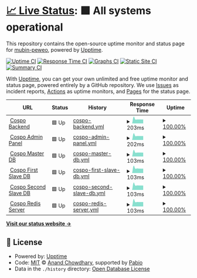 # [📈 Live Status](https://mubin-peweo.github.io/cospo-status-page): <!--live status--> **🟩 All systems operational**

This repository contains the open-source uptime monitor and status page for [mubin-peweo](https://mubin-peweo.github.io/cospo-status-page), powered by [Upptime](https://github.com/upptime/upptime).

[![Uptime CI](https://github.com/mubin-peweo/cospo-status-page/workflows/Uptime%20CI/badge.svg)](https://github.com/mubin-peweo/cospo-status-page/actions?query=workflow%3A%22Uptime+CI%22)
[![Response Time CI](https://github.com/mubin-peweo/cospo-status-page/workflows/Response%20Time%20CI/badge.svg)](https://github.com/mubin-peweo/cospo-status-page/actions?query=workflow%3A%22Response+Time+CI%22)
[![Graphs CI](https://github.com/mubin-peweo/cospo-status-page/workflows/Graphs%20CI/badge.svg)](https://github.com/mubin-peweo/cospo-status-page/actions?query=workflow%3A%22Graphs+CI%22)
[![Static Site CI](https://github.com/mubin-peweo/cospo-status-page/workflows/Static%20Site%20CI/badge.svg)](https://github.com/mubin-peweo/cospo-status-page/actions?query=workflow%3A%22Static+Site+CI%22)
[![Summary CI](https://github.com/mubin-peweo/cospo-status-page/workflows/Summary%20CI/badge.svg)](https://github.com/mubin-peweo/cospo-status-page/actions?query=workflow%3A%22Summary+CI%22)

With [Upptime](https://upptime.js.org), you can get your own unlimited and free uptime monitor and status page, powered entirely by a GitHub repository. We use [Issues](https://github.com/mubin-peweo/cospo-status-page/issues) as incident reports, [Actions](https://github.com/mubin-peweo/cospo-status-page/actions) as uptime monitors, and [Pages](https://mubin-peweo.github.io/cospo-status-page) for the status page.

<!--start: status pages-->
<!-- This summary is generated by Upptime (https://github.com/upptime/upptime) -->
<!-- Do not edit this manually, your changes will be overwritten -->
<!-- prettier-ignore -->
| URL | Status | History | Response Time | Uptime |
| --- | ------ | ------- | ------------- | ------ |
| <img alt="" src="https://icons.duckduckgo.com/ip3/194.42.98.6.ico" height="13"> [Cospo Backend](http://194.42.98.6:8082/cospo-status/check_backend_status) | 🟩 Up | [cospo-backend.yml](https://github.com/mubin-peweo/cospo-status-page/commits/HEAD/history/cospo-backend.yml) | <details><summary><img alt="Response time graph" src="./graphs/cospo-backend/response-time-week.png" height="20"> 203ms</summary><br><a href="https://mubin-peweo.github.io/cospo-status-page/history/cospo-backend"><img alt="Response time 225" src="https://img.shields.io/endpoint?url=https%3A%2F%2Fraw.githubusercontent.com%2Fmubin-peweo%2Fcospo-status-page%2FHEAD%2Fapi%2Fcospo-backend%2Fresponse-time.json"></a><br><a href="https://mubin-peweo.github.io/cospo-status-page/history/cospo-backend"><img alt="24-hour response time 184" src="https://img.shields.io/endpoint?url=https%3A%2F%2Fraw.githubusercontent.com%2Fmubin-peweo%2Fcospo-status-page%2FHEAD%2Fapi%2Fcospo-backend%2Fresponse-time-day.json"></a><br><a href="https://mubin-peweo.github.io/cospo-status-page/history/cospo-backend"><img alt="7-day response time 203" src="https://img.shields.io/endpoint?url=https%3A%2F%2Fraw.githubusercontent.com%2Fmubin-peweo%2Fcospo-status-page%2FHEAD%2Fapi%2Fcospo-backend%2Fresponse-time-week.json"></a><br><a href="https://mubin-peweo.github.io/cospo-status-page/history/cospo-backend"><img alt="30-day response time 227" src="https://img.shields.io/endpoint?url=https%3A%2F%2Fraw.githubusercontent.com%2Fmubin-peweo%2Fcospo-status-page%2FHEAD%2Fapi%2Fcospo-backend%2Fresponse-time-month.json"></a><br><a href="https://mubin-peweo.github.io/cospo-status-page/history/cospo-backend"><img alt="1-year response time 225" src="https://img.shields.io/endpoint?url=https%3A%2F%2Fraw.githubusercontent.com%2Fmubin-peweo%2Fcospo-status-page%2FHEAD%2Fapi%2Fcospo-backend%2Fresponse-time-year.json"></a></details> | <details><summary><a href="https://mubin-peweo.github.io/cospo-status-page/history/cospo-backend">100.00%</a></summary><a href="https://mubin-peweo.github.io/cospo-status-page/history/cospo-backend"><img alt="All-time uptime 100.00%" src="https://img.shields.io/endpoint?url=https%3A%2F%2Fraw.githubusercontent.com%2Fmubin-peweo%2Fcospo-status-page%2FHEAD%2Fapi%2Fcospo-backend%2Fuptime.json"></a><br><a href="https://mubin-peweo.github.io/cospo-status-page/history/cospo-backend"><img alt="24-hour uptime 100.00%" src="https://img.shields.io/endpoint?url=https%3A%2F%2Fraw.githubusercontent.com%2Fmubin-peweo%2Fcospo-status-page%2FHEAD%2Fapi%2Fcospo-backend%2Fuptime-day.json"></a><br><a href="https://mubin-peweo.github.io/cospo-status-page/history/cospo-backend"><img alt="7-day uptime 100.00%" src="https://img.shields.io/endpoint?url=https%3A%2F%2Fraw.githubusercontent.com%2Fmubin-peweo%2Fcospo-status-page%2FHEAD%2Fapi%2Fcospo-backend%2Fuptime-week.json"></a><br><a href="https://mubin-peweo.github.io/cospo-status-page/history/cospo-backend"><img alt="30-day uptime 100.00%" src="https://img.shields.io/endpoint?url=https%3A%2F%2Fraw.githubusercontent.com%2Fmubin-peweo%2Fcospo-status-page%2FHEAD%2Fapi%2Fcospo-backend%2Fuptime-month.json"></a><br><a href="https://mubin-peweo.github.io/cospo-status-page/history/cospo-backend"><img alt="1-year uptime 100.00%" src="https://img.shields.io/endpoint?url=https%3A%2F%2Fraw.githubusercontent.com%2Fmubin-peweo%2Fcospo-status-page%2FHEAD%2Fapi%2Fcospo-backend%2Fuptime-year.json"></a></details>
| <img alt="" src="https://icons.duckduckgo.com/ip3/194.42.98.6.ico" height="13"> [Cospo Admin Panel](http://194.42.98.6:3003) | 🟩 Up | [cospo-admin-panel.yml](https://github.com/mubin-peweo/cospo-status-page/commits/HEAD/history/cospo-admin-panel.yml) | <details><summary><img alt="Response time graph" src="./graphs/cospo-admin-panel/response-time-week.png" height="20"> 202ms</summary><br><a href="https://mubin-peweo.github.io/cospo-status-page/history/cospo-admin-panel"><img alt="Response time 225" src="https://img.shields.io/endpoint?url=https%3A%2F%2Fraw.githubusercontent.com%2Fmubin-peweo%2Fcospo-status-page%2FHEAD%2Fapi%2Fcospo-admin-panel%2Fresponse-time.json"></a><br><a href="https://mubin-peweo.github.io/cospo-status-page/history/cospo-admin-panel"><img alt="24-hour response time 184" src="https://img.shields.io/endpoint?url=https%3A%2F%2Fraw.githubusercontent.com%2Fmubin-peweo%2Fcospo-status-page%2FHEAD%2Fapi%2Fcospo-admin-panel%2Fresponse-time-day.json"></a><br><a href="https://mubin-peweo.github.io/cospo-status-page/history/cospo-admin-panel"><img alt="7-day response time 202" src="https://img.shields.io/endpoint?url=https%3A%2F%2Fraw.githubusercontent.com%2Fmubin-peweo%2Fcospo-status-page%2FHEAD%2Fapi%2Fcospo-admin-panel%2Fresponse-time-week.json"></a><br><a href="https://mubin-peweo.github.io/cospo-status-page/history/cospo-admin-panel"><img alt="30-day response time 226" src="https://img.shields.io/endpoint?url=https%3A%2F%2Fraw.githubusercontent.com%2Fmubin-peweo%2Fcospo-status-page%2FHEAD%2Fapi%2Fcospo-admin-panel%2Fresponse-time-month.json"></a><br><a href="https://mubin-peweo.github.io/cospo-status-page/history/cospo-admin-panel"><img alt="1-year response time 225" src="https://img.shields.io/endpoint?url=https%3A%2F%2Fraw.githubusercontent.com%2Fmubin-peweo%2Fcospo-status-page%2FHEAD%2Fapi%2Fcospo-admin-panel%2Fresponse-time-year.json"></a></details> | <details><summary><a href="https://mubin-peweo.github.io/cospo-status-page/history/cospo-admin-panel">100.00%</a></summary><a href="https://mubin-peweo.github.io/cospo-status-page/history/cospo-admin-panel"><img alt="All-time uptime 99.70%" src="https://img.shields.io/endpoint?url=https%3A%2F%2Fraw.githubusercontent.com%2Fmubin-peweo%2Fcospo-status-page%2FHEAD%2Fapi%2Fcospo-admin-panel%2Fuptime.json"></a><br><a href="https://mubin-peweo.github.io/cospo-status-page/history/cospo-admin-panel"><img alt="24-hour uptime 100.00%" src="https://img.shields.io/endpoint?url=https%3A%2F%2Fraw.githubusercontent.com%2Fmubin-peweo%2Fcospo-status-page%2FHEAD%2Fapi%2Fcospo-admin-panel%2Fuptime-day.json"></a><br><a href="https://mubin-peweo.github.io/cospo-status-page/history/cospo-admin-panel"><img alt="7-day uptime 100.00%" src="https://img.shields.io/endpoint?url=https%3A%2F%2Fraw.githubusercontent.com%2Fmubin-peweo%2Fcospo-status-page%2FHEAD%2Fapi%2Fcospo-admin-panel%2Fuptime-week.json"></a><br><a href="https://mubin-peweo.github.io/cospo-status-page/history/cospo-admin-panel"><img alt="30-day uptime 100.00%" src="https://img.shields.io/endpoint?url=https%3A%2F%2Fraw.githubusercontent.com%2Fmubin-peweo%2Fcospo-status-page%2FHEAD%2Fapi%2Fcospo-admin-panel%2Fuptime-month.json"></a><br><a href="https://mubin-peweo.github.io/cospo-status-page/history/cospo-admin-panel"><img alt="1-year uptime 99.70%" src="https://img.shields.io/endpoint?url=https%3A%2F%2Fraw.githubusercontent.com%2Fmubin-peweo%2Fcospo-status-page%2FHEAD%2Fapi%2Fcospo-admin-panel%2Fuptime-year.json"></a></details>
| <img alt="" src="https://icons.duckduckgo.com/ip3/194.42.98.6.ico" height="13"> [Cospo Master DB](http://194.42.98.6:8082/cospo-status/check_master_db_status) | 🟩 Up | [cospo-master-db.yml](https://github.com/mubin-peweo/cospo-status-page/commits/HEAD/history/cospo-master-db.yml) | <details><summary><img alt="Response time graph" src="./graphs/cospo-master-db/response-time-week.png" height="20"> 103ms</summary><br><a href="https://mubin-peweo.github.io/cospo-status-page/history/cospo-master-db"><img alt="Response time 115" src="https://img.shields.io/endpoint?url=https%3A%2F%2Fraw.githubusercontent.com%2Fmubin-peweo%2Fcospo-status-page%2FHEAD%2Fapi%2Fcospo-master-db%2Fresponse-time.json"></a><br><a href="https://mubin-peweo.github.io/cospo-status-page/history/cospo-master-db"><img alt="24-hour response time 93" src="https://img.shields.io/endpoint?url=https%3A%2F%2Fraw.githubusercontent.com%2Fmubin-peweo%2Fcospo-status-page%2FHEAD%2Fapi%2Fcospo-master-db%2Fresponse-time-day.json"></a><br><a href="https://mubin-peweo.github.io/cospo-status-page/history/cospo-master-db"><img alt="7-day response time 103" src="https://img.shields.io/endpoint?url=https%3A%2F%2Fraw.githubusercontent.com%2Fmubin-peweo%2Fcospo-status-page%2FHEAD%2Fapi%2Fcospo-master-db%2Fresponse-time-week.json"></a><br><a href="https://mubin-peweo.github.io/cospo-status-page/history/cospo-master-db"><img alt="30-day response time 115" src="https://img.shields.io/endpoint?url=https%3A%2F%2Fraw.githubusercontent.com%2Fmubin-peweo%2Fcospo-status-page%2FHEAD%2Fapi%2Fcospo-master-db%2Fresponse-time-month.json"></a><br><a href="https://mubin-peweo.github.io/cospo-status-page/history/cospo-master-db"><img alt="1-year response time 115" src="https://img.shields.io/endpoint?url=https%3A%2F%2Fraw.githubusercontent.com%2Fmubin-peweo%2Fcospo-status-page%2FHEAD%2Fapi%2Fcospo-master-db%2Fresponse-time-year.json"></a></details> | <details><summary><a href="https://mubin-peweo.github.io/cospo-status-page/history/cospo-master-db">100.00%</a></summary><a href="https://mubin-peweo.github.io/cospo-status-page/history/cospo-master-db"><img alt="All-time uptime 100.00%" src="https://img.shields.io/endpoint?url=https%3A%2F%2Fraw.githubusercontent.com%2Fmubin-peweo%2Fcospo-status-page%2FHEAD%2Fapi%2Fcospo-master-db%2Fuptime.json"></a><br><a href="https://mubin-peweo.github.io/cospo-status-page/history/cospo-master-db"><img alt="24-hour uptime 100.00%" src="https://img.shields.io/endpoint?url=https%3A%2F%2Fraw.githubusercontent.com%2Fmubin-peweo%2Fcospo-status-page%2FHEAD%2Fapi%2Fcospo-master-db%2Fuptime-day.json"></a><br><a href="https://mubin-peweo.github.io/cospo-status-page/history/cospo-master-db"><img alt="7-day uptime 100.00%" src="https://img.shields.io/endpoint?url=https%3A%2F%2Fraw.githubusercontent.com%2Fmubin-peweo%2Fcospo-status-page%2FHEAD%2Fapi%2Fcospo-master-db%2Fuptime-week.json"></a><br><a href="https://mubin-peweo.github.io/cospo-status-page/history/cospo-master-db"><img alt="30-day uptime 100.00%" src="https://img.shields.io/endpoint?url=https%3A%2F%2Fraw.githubusercontent.com%2Fmubin-peweo%2Fcospo-status-page%2FHEAD%2Fapi%2Fcospo-master-db%2Fuptime-month.json"></a><br><a href="https://mubin-peweo.github.io/cospo-status-page/history/cospo-master-db"><img alt="1-year uptime 100.00%" src="https://img.shields.io/endpoint?url=https%3A%2F%2Fraw.githubusercontent.com%2Fmubin-peweo%2Fcospo-status-page%2FHEAD%2Fapi%2Fcospo-master-db%2Fuptime-year.json"></a></details>
| <img alt="" src="https://icons.duckduckgo.com/ip3/194.42.98.6.ico" height="13"> [Cospo First Slave DB](http://194.42.98.6:8082/cospo-status/check_first_slave_db_status) | 🟩 Up | [cospo-first-slave-db.yml](https://github.com/mubin-peweo/cospo-status-page/commits/HEAD/history/cospo-first-slave-db.yml) | <details><summary><img alt="Response time graph" src="./graphs/cospo-first-slave-db/response-time-week.png" height="20"> 103ms</summary><br><a href="https://mubin-peweo.github.io/cospo-status-page/history/cospo-first-slave-db"><img alt="Response time 114" src="https://img.shields.io/endpoint?url=https%3A%2F%2Fraw.githubusercontent.com%2Fmubin-peweo%2Fcospo-status-page%2FHEAD%2Fapi%2Fcospo-first-slave-db%2Fresponse-time.json"></a><br><a href="https://mubin-peweo.github.io/cospo-status-page/history/cospo-first-slave-db"><img alt="24-hour response time 94" src="https://img.shields.io/endpoint?url=https%3A%2F%2Fraw.githubusercontent.com%2Fmubin-peweo%2Fcospo-status-page%2FHEAD%2Fapi%2Fcospo-first-slave-db%2Fresponse-time-day.json"></a><br><a href="https://mubin-peweo.github.io/cospo-status-page/history/cospo-first-slave-db"><img alt="7-day response time 103" src="https://img.shields.io/endpoint?url=https%3A%2F%2Fraw.githubusercontent.com%2Fmubin-peweo%2Fcospo-status-page%2FHEAD%2Fapi%2Fcospo-first-slave-db%2Fresponse-time-week.json"></a><br><a href="https://mubin-peweo.github.io/cospo-status-page/history/cospo-first-slave-db"><img alt="30-day response time 115" src="https://img.shields.io/endpoint?url=https%3A%2F%2Fraw.githubusercontent.com%2Fmubin-peweo%2Fcospo-status-page%2FHEAD%2Fapi%2Fcospo-first-slave-db%2Fresponse-time-month.json"></a><br><a href="https://mubin-peweo.github.io/cospo-status-page/history/cospo-first-slave-db"><img alt="1-year response time 114" src="https://img.shields.io/endpoint?url=https%3A%2F%2Fraw.githubusercontent.com%2Fmubin-peweo%2Fcospo-status-page%2FHEAD%2Fapi%2Fcospo-first-slave-db%2Fresponse-time-year.json"></a></details> | <details><summary><a href="https://mubin-peweo.github.io/cospo-status-page/history/cospo-first-slave-db">100.00%</a></summary><a href="https://mubin-peweo.github.io/cospo-status-page/history/cospo-first-slave-db"><img alt="All-time uptime 100.00%" src="https://img.shields.io/endpoint?url=https%3A%2F%2Fraw.githubusercontent.com%2Fmubin-peweo%2Fcospo-status-page%2FHEAD%2Fapi%2Fcospo-first-slave-db%2Fuptime.json"></a><br><a href="https://mubin-peweo.github.io/cospo-status-page/history/cospo-first-slave-db"><img alt="24-hour uptime 100.00%" src="https://img.shields.io/endpoint?url=https%3A%2F%2Fraw.githubusercontent.com%2Fmubin-peweo%2Fcospo-status-page%2FHEAD%2Fapi%2Fcospo-first-slave-db%2Fuptime-day.json"></a><br><a href="https://mubin-peweo.github.io/cospo-status-page/history/cospo-first-slave-db"><img alt="7-day uptime 100.00%" src="https://img.shields.io/endpoint?url=https%3A%2F%2Fraw.githubusercontent.com%2Fmubin-peweo%2Fcospo-status-page%2FHEAD%2Fapi%2Fcospo-first-slave-db%2Fuptime-week.json"></a><br><a href="https://mubin-peweo.github.io/cospo-status-page/history/cospo-first-slave-db"><img alt="30-day uptime 100.00%" src="https://img.shields.io/endpoint?url=https%3A%2F%2Fraw.githubusercontent.com%2Fmubin-peweo%2Fcospo-status-page%2FHEAD%2Fapi%2Fcospo-first-slave-db%2Fuptime-month.json"></a><br><a href="https://mubin-peweo.github.io/cospo-status-page/history/cospo-first-slave-db"><img alt="1-year uptime 100.00%" src="https://img.shields.io/endpoint?url=https%3A%2F%2Fraw.githubusercontent.com%2Fmubin-peweo%2Fcospo-status-page%2FHEAD%2Fapi%2Fcospo-first-slave-db%2Fuptime-year.json"></a></details>
| <img alt="" src="https://icons.duckduckgo.com/ip3/194.42.98.6.ico" height="13"> [Cospo Second Slave DB](http://194.42.98.6:8082/cospo-status/check_second_slave_db_status) | 🟩 Up | [cospo-second-slave-db.yml](https://github.com/mubin-peweo/cospo-status-page/commits/HEAD/history/cospo-second-slave-db.yml) | <details><summary><img alt="Response time graph" src="./graphs/cospo-second-slave-db/response-time-week.png" height="20"> 103ms</summary><br><a href="https://mubin-peweo.github.io/cospo-status-page/history/cospo-second-slave-db"><img alt="Response time 115" src="https://img.shields.io/endpoint?url=https%3A%2F%2Fraw.githubusercontent.com%2Fmubin-peweo%2Fcospo-status-page%2FHEAD%2Fapi%2Fcospo-second-slave-db%2Fresponse-time.json"></a><br><a href="https://mubin-peweo.github.io/cospo-status-page/history/cospo-second-slave-db"><img alt="24-hour response time 93" src="https://img.shields.io/endpoint?url=https%3A%2F%2Fraw.githubusercontent.com%2Fmubin-peweo%2Fcospo-status-page%2FHEAD%2Fapi%2Fcospo-second-slave-db%2Fresponse-time-day.json"></a><br><a href="https://mubin-peweo.github.io/cospo-status-page/history/cospo-second-slave-db"><img alt="7-day response time 103" src="https://img.shields.io/endpoint?url=https%3A%2F%2Fraw.githubusercontent.com%2Fmubin-peweo%2Fcospo-status-page%2FHEAD%2Fapi%2Fcospo-second-slave-db%2Fresponse-time-week.json"></a><br><a href="https://mubin-peweo.github.io/cospo-status-page/history/cospo-second-slave-db"><img alt="30-day response time 115" src="https://img.shields.io/endpoint?url=https%3A%2F%2Fraw.githubusercontent.com%2Fmubin-peweo%2Fcospo-status-page%2FHEAD%2Fapi%2Fcospo-second-slave-db%2Fresponse-time-month.json"></a><br><a href="https://mubin-peweo.github.io/cospo-status-page/history/cospo-second-slave-db"><img alt="1-year response time 115" src="https://img.shields.io/endpoint?url=https%3A%2F%2Fraw.githubusercontent.com%2Fmubin-peweo%2Fcospo-status-page%2FHEAD%2Fapi%2Fcospo-second-slave-db%2Fresponse-time-year.json"></a></details> | <details><summary><a href="https://mubin-peweo.github.io/cospo-status-page/history/cospo-second-slave-db">100.00%</a></summary><a href="https://mubin-peweo.github.io/cospo-status-page/history/cospo-second-slave-db"><img alt="All-time uptime 100.00%" src="https://img.shields.io/endpoint?url=https%3A%2F%2Fraw.githubusercontent.com%2Fmubin-peweo%2Fcospo-status-page%2FHEAD%2Fapi%2Fcospo-second-slave-db%2Fuptime.json"></a><br><a href="https://mubin-peweo.github.io/cospo-status-page/history/cospo-second-slave-db"><img alt="24-hour uptime 100.00%" src="https://img.shields.io/endpoint?url=https%3A%2F%2Fraw.githubusercontent.com%2Fmubin-peweo%2Fcospo-status-page%2FHEAD%2Fapi%2Fcospo-second-slave-db%2Fuptime-day.json"></a><br><a href="https://mubin-peweo.github.io/cospo-status-page/history/cospo-second-slave-db"><img alt="7-day uptime 100.00%" src="https://img.shields.io/endpoint?url=https%3A%2F%2Fraw.githubusercontent.com%2Fmubin-peweo%2Fcospo-status-page%2FHEAD%2Fapi%2Fcospo-second-slave-db%2Fuptime-week.json"></a><br><a href="https://mubin-peweo.github.io/cospo-status-page/history/cospo-second-slave-db"><img alt="30-day uptime 100.00%" src="https://img.shields.io/endpoint?url=https%3A%2F%2Fraw.githubusercontent.com%2Fmubin-peweo%2Fcospo-status-page%2FHEAD%2Fapi%2Fcospo-second-slave-db%2Fuptime-month.json"></a><br><a href="https://mubin-peweo.github.io/cospo-status-page/history/cospo-second-slave-db"><img alt="1-year uptime 100.00%" src="https://img.shields.io/endpoint?url=https%3A%2F%2Fraw.githubusercontent.com%2Fmubin-peweo%2Fcospo-status-page%2FHEAD%2Fapi%2Fcospo-second-slave-db%2Fuptime-year.json"></a></details>
| <img alt="" src="https://icons.duckduckgo.com/ip3/194.42.98.6.ico" height="13"> [Cospo Redis Server](http://194.42.98.6:8082/cospo-status/check_redis_status) | 🟩 Up | [cospo-redis-server.yml](https://github.com/mubin-peweo/cospo-status-page/commits/HEAD/history/cospo-redis-server.yml) | <details><summary><img alt="Response time graph" src="./graphs/cospo-redis-server/response-time-week.png" height="20"> 103ms</summary><br><a href="https://mubin-peweo.github.io/cospo-status-page/history/cospo-redis-server"><img alt="Response time 115" src="https://img.shields.io/endpoint?url=https%3A%2F%2Fraw.githubusercontent.com%2Fmubin-peweo%2Fcospo-status-page%2FHEAD%2Fapi%2Fcospo-redis-server%2Fresponse-time.json"></a><br><a href="https://mubin-peweo.github.io/cospo-status-page/history/cospo-redis-server"><img alt="24-hour response time 94" src="https://img.shields.io/endpoint?url=https%3A%2F%2Fraw.githubusercontent.com%2Fmubin-peweo%2Fcospo-status-page%2FHEAD%2Fapi%2Fcospo-redis-server%2Fresponse-time-day.json"></a><br><a href="https://mubin-peweo.github.io/cospo-status-page/history/cospo-redis-server"><img alt="7-day response time 103" src="https://img.shields.io/endpoint?url=https%3A%2F%2Fraw.githubusercontent.com%2Fmubin-peweo%2Fcospo-status-page%2FHEAD%2Fapi%2Fcospo-redis-server%2Fresponse-time-week.json"></a><br><a href="https://mubin-peweo.github.io/cospo-status-page/history/cospo-redis-server"><img alt="30-day response time 115" src="https://img.shields.io/endpoint?url=https%3A%2F%2Fraw.githubusercontent.com%2Fmubin-peweo%2Fcospo-status-page%2FHEAD%2Fapi%2Fcospo-redis-server%2Fresponse-time-month.json"></a><br><a href="https://mubin-peweo.github.io/cospo-status-page/history/cospo-redis-server"><img alt="1-year response time 115" src="https://img.shields.io/endpoint?url=https%3A%2F%2Fraw.githubusercontent.com%2Fmubin-peweo%2Fcospo-status-page%2FHEAD%2Fapi%2Fcospo-redis-server%2Fresponse-time-year.json"></a></details> | <details><summary><a href="https://mubin-peweo.github.io/cospo-status-page/history/cospo-redis-server">100.00%</a></summary><a href="https://mubin-peweo.github.io/cospo-status-page/history/cospo-redis-server"><img alt="All-time uptime 100.00%" src="https://img.shields.io/endpoint?url=https%3A%2F%2Fraw.githubusercontent.com%2Fmubin-peweo%2Fcospo-status-page%2FHEAD%2Fapi%2Fcospo-redis-server%2Fuptime.json"></a><br><a href="https://mubin-peweo.github.io/cospo-status-page/history/cospo-redis-server"><img alt="24-hour uptime 100.00%" src="https://img.shields.io/endpoint?url=https%3A%2F%2Fraw.githubusercontent.com%2Fmubin-peweo%2Fcospo-status-page%2FHEAD%2Fapi%2Fcospo-redis-server%2Fuptime-day.json"></a><br><a href="https://mubin-peweo.github.io/cospo-status-page/history/cospo-redis-server"><img alt="7-day uptime 100.00%" src="https://img.shields.io/endpoint?url=https%3A%2F%2Fraw.githubusercontent.com%2Fmubin-peweo%2Fcospo-status-page%2FHEAD%2Fapi%2Fcospo-redis-server%2Fuptime-week.json"></a><br><a href="https://mubin-peweo.github.io/cospo-status-page/history/cospo-redis-server"><img alt="30-day uptime 100.00%" src="https://img.shields.io/endpoint?url=https%3A%2F%2Fraw.githubusercontent.com%2Fmubin-peweo%2Fcospo-status-page%2FHEAD%2Fapi%2Fcospo-redis-server%2Fuptime-month.json"></a><br><a href="https://mubin-peweo.github.io/cospo-status-page/history/cospo-redis-server"><img alt="1-year uptime 100.00%" src="https://img.shields.io/endpoint?url=https%3A%2F%2Fraw.githubusercontent.com%2Fmubin-peweo%2Fcospo-status-page%2FHEAD%2Fapi%2Fcospo-redis-server%2Fuptime-year.json"></a></details>

<!--end: status pages-->

[**Visit our status website →**](https://mubin-peweo.github.io/cospo-status-page)

## 📄 License

- Powered by: [Upptime](https://github.com/upptime/upptime)
- Code: [MIT](./LICENSE) © [Anand Chowdhary](https://anandchowdhary.com), supported by [Pabio](https://pabio.com)
- Data in the `./history` directory: [Open Database License](https://opendatacommons.org/licenses/odbl/1-0/)
